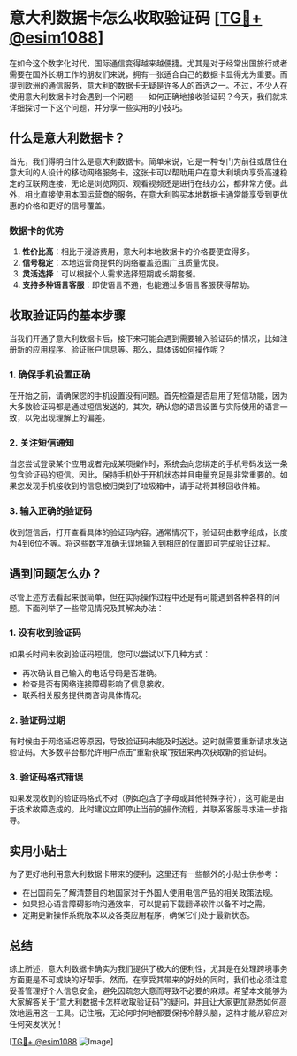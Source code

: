 # 意大利数据卡怎么收取验证码 [[TG💪+ @esim1088](https://t.me/s/esim1088)]

在如今这个数字化时代，国际通信变得越来越便捷。尤其是对于经常出国旅行或者需要在国外长期工作的朋友们来说，拥有一张适合自己的数据卡显得尤为重要。而提到欧洲的通信服务，意大利的数据卡无疑是许多人的首选之一。不过，不少人在使用意大利数据卡时会遇到一个问题——如何正确地接收验证码？今天，我们就来详细探讨一下这个问题，并分享一些实用的小技巧。

## 什么是意大利数据卡？

首先，我们得明白什么是意大利数据卡。简单来说，它是一种专门为前往或居住在意大利的人设计的移动网络服务卡。这张卡可以帮助用户在意大利境内享受高速稳定的互联网连接，无论是浏览网页、观看视频还是进行在线办公，都非常方便。此外，相比直接使用本国运营商的服务，在意大利购买本地数据卡通常能享受到更优惠的价格和更好的信号覆盖。

### 数据卡的优势

1. **性价比高**：相比于漫游费用，意大利本地数据卡的价格要便宜得多。
2. **信号稳定**：本地运营商提供的网络覆盖范围广且质量优良。
3. **灵活选择**：可以根据个人需求选择短期或长期套餐。
4. **支持多种语言客服**：即使语言不通，也能通过多语言客服获得帮助。

## 收取验证码的基本步骤

当我们开通了意大利数据卡后，接下来可能会遇到需要输入验证码的情况，比如注册新的应用程序、验证账户信息等。那么，具体该如何操作呢？

### 1. 确保手机设置正确

在开始之前，请确保您的手机设置没有问题。首先检查是否启用了短信功能，因为大多数验证码都是通过短信发送的。其次，确认您的语言设置与实际使用的语言一致，以免出现理解上的偏差。

### 2. 关注短信通知

当您尝试登录某个应用或者完成某项操作时，系统会向您绑定的手机号码发送一条包含验证码的短信。因此，保持手机处于开机状态并且电量充足是非常重要的。如果您发现手机接收到的信息被归类到了垃圾箱中，请手动将其移回收件箱。

### 3. 输入正确的验证码

收到短信后，打开查看具体的验证码内容。通常情况下，验证码由数字组成，长度为4到6位不等。将这些数字准确无误地输入到相应的位置即可完成验证过程。

## 遇到问题怎么办？

尽管上述方法看起来很简单，但在实际操作过程中还是有可能遇到各种各样的问题。下面列举了一些常见情况及其解决办法：

### 1. 没有收到验证码

如果长时间未收到验证码短信，您可以尝试以下几种方式：
- 再次确认自己输入的电话号码是否准确。
- 检查是否有网络连接障碍影响了信息接收。
- 联系相关服务提供商咨询具体情况。

### 2. 验证码过期

有时候由于网络延迟等原因，导致验证码未能及时送达。这时就需要重新请求发送验证码。大多数平台都允许用户点击“重新获取”按钮来再次获取新的验证码。

### 3. 验证码格式错误

如果发现收到的验证码格式不对（例如包含了字母或其他特殊字符），这可能是由于技术故障造成的。此时建议立即停止当前的操作流程，并联系客服寻求进一步指导。

## 实用小贴士

为了更好地利用意大利数据卡带来的便利，这里还有一些额外的小贴士供参考：

- 在出国前先了解清楚目的地国家对于外国人使用电信产品的相关政策法规。
- 如果担心语言障碍影响沟通效率，可以提前下载翻译软件以备不时之需。
- 定期更新操作系统版本以及各类应用程序，确保它们处于最新状态。

## 总结

综上所述，意大利数据卡确实为我们提供了极大的便利性，尤其是在处理跨境事务方面更是不可或缺的好帮手。然而，在享受其带来的好处的同时，我们也必须注意妥善管理好个人信息安全，避免因疏忽大意而导致不必要的麻烦。希望本文能够为大家解答关于“意大利数据卡怎样收取验证码”的疑问，并且让大家更加熟悉如何高效地运用这一工具。记住哦，无论何时何地都要保持冷静头脑，这样才能从容应对任何突发状况！

[[TG💪+ @esim1088](https://t.me/s/esim1088) ![Image](https://i.postimg.cc/4NQfJmqS/Snipaste-2025-05-13-00-14-12.png)]